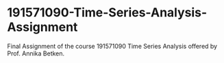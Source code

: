 # 191571090-Time-Series-Analysis-Assignment

Final Assignment of the course 191571090 Time Series Analysis offered by Prof. Annika Betken. 

